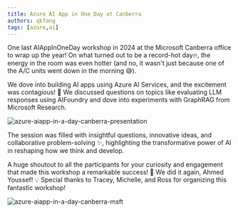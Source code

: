 ```yaml
---
title: Azure AI App in One Day at Canberra
authors: qkfang
tags: [azure,ai]
---
```



One last AIAppInOneDay workshop in 2024 at the Microsoft Canberra office to wrap up the year! On what turned out to be a record-hot day🔥, the energy in the room was even hotter (and no, it wasn't just because one of the A/C units went down in the morning 😅). 

We dove into building AI apps using Azure AI Services, and the excitement was contagious! 🎉 We discussed questions on topics like evaluating LLM responses using AIFoundry and dove into experiments with GraphRAG from Microsoft Research.

![azure-aiapp-in-a-day-canberra-presentation](/imgblog/azure-aiapp-in-a-day-canberra-presentation.png)

The session was filled with insightful questions, innovative ideas, and collaborative problem-solving ✨, highlighting the transformative power of AI in reshaping how we think and develop.

A huge shoutout to all the participants for your curiosity and engagement that made this workshop a remarkable success! 🙌 We did it again, Ahmed Youssef! 💡 Special thanks to Tracey, Michelle, and Ross for organizing this fantastic workshop!

![azure-aiapp-in-a-day-canberra-msft](/imgblog/azure-aiapp-in-a-day-canberra-msft.png)

